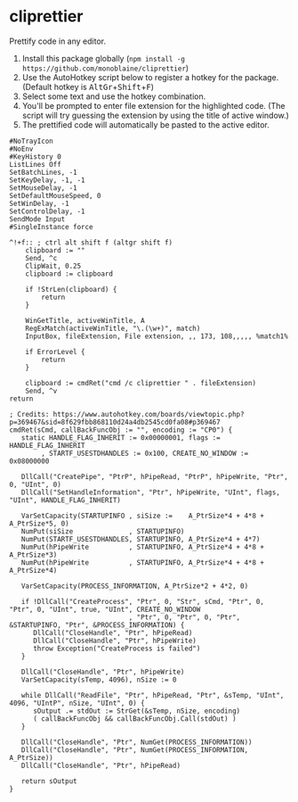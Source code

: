 # cliprettier

Prettify code in any editor.

1. Install this package globally (`npm install -g https://github.com/monoblaine/cliprettier`)
2. Use the AutoHotkey script below to register a hotkey for the package. (Default hotkey is <kbd>AltGr</kbd>+<kbd>Shift</kbd>+<kbd>F</kbd>)
3. Select some text and use the hotkey combination.
4. You'll be prompted to enter file extension for the highlighted code. (The script will try guessing the extension by using the title of active window.)
5. The prettified code will automatically be pasted to the active editor.


```ahk
#NoTrayIcon
#NoEnv
#KeyHistory 0
ListLines Off
SetBatchLines, -1
SetKeyDelay, -1, -1
SetMouseDelay, -1
SetDefaultMouseSpeed, 0
SetWinDelay, -1
SetControlDelay, -1
SendMode Input
#SingleInstance force

^!+f:: ; ctrl alt shift f (altgr shift f)
    clipboard := ""
    Send, ^c
    ClipWait, 0.25
    clipboard := clipboard

    if !StrLen(clipboard) {
        return
    }

    WinGetTitle, activeWinTitle, A
    RegExMatch(activeWinTitle, "\.(\w+)", match)
    InputBox, fileExtension, File extension, ,, 173, 108,,,,, %match1%

    if ErrorLevel {
        return
    }

    clipboard := cmdRet("cmd /c cliprettier " . fileExtension)
    Send, ^v
return

; Credits: https://www.autohotkey.com/boards/viewtopic.php?p=369467&sid=8f629fbb868110d24a4db2545cd0fa08#p369467
cmdRet(sCmd, callBackFuncObj := "", encoding := "CP0") {
   static HANDLE_FLAG_INHERIT := 0x00000001, flags := HANDLE_FLAG_INHERIT
        , STARTF_USESTDHANDLES := 0x100, CREATE_NO_WINDOW := 0x08000000

   DllCall("CreatePipe", "PtrP", hPipeRead, "PtrP", hPipeWrite, "Ptr", 0, "UInt", 0)
   DllCall("SetHandleInformation", "Ptr", hPipeWrite, "UInt", flags, "UInt", HANDLE_FLAG_INHERIT)

   VarSetCapacity(STARTUPINFO , siSize :=    A_PtrSize*4 + 4*8 + A_PtrSize*5, 0)
   NumPut(siSize              , STARTUPINFO)
   NumPut(STARTF_USESTDHANDLES, STARTUPINFO, A_PtrSize*4 + 4*7)
   NumPut(hPipeWrite          , STARTUPINFO, A_PtrSize*4 + 4*8 + A_PtrSize*3)
   NumPut(hPipeWrite          , STARTUPINFO, A_PtrSize*4 + 4*8 + A_PtrSize*4)

   VarSetCapacity(PROCESS_INFORMATION, A_PtrSize*2 + 4*2, 0)

   if !DllCall("CreateProcess", "Ptr", 0, "Str", sCmd, "Ptr", 0, "Ptr", 0, "UInt", true, "UInt", CREATE_NO_WINDOW
                              , "Ptr", 0, "Ptr", 0, "Ptr", &STARTUPINFO, "Ptr", &PROCESS_INFORMATION) {
      DllCall("CloseHandle", "Ptr", hPipeRead)
      DllCall("CloseHandle", "Ptr", hPipeWrite)
      throw Exception("CreateProcess is failed")
   }

   DllCall("CloseHandle", "Ptr", hPipeWrite)
   VarSetCapacity(sTemp, 4096), nSize := 0

   while DllCall("ReadFile", "Ptr", hPipeRead, "Ptr", &sTemp, "UInt", 4096, "UIntP", nSize, "UInt", 0) {
      sOutput .= stdOut := StrGet(&sTemp, nSize, encoding)
      ( callBackFuncObj && callBackFuncObj.Call(stdOut) )
   }

   DllCall("CloseHandle", "Ptr", NumGet(PROCESS_INFORMATION))
   DllCall("CloseHandle", "Ptr", NumGet(PROCESS_INFORMATION, A_PtrSize))
   DllCall("CloseHandle", "Ptr", hPipeRead)

   return sOutput
}
```
